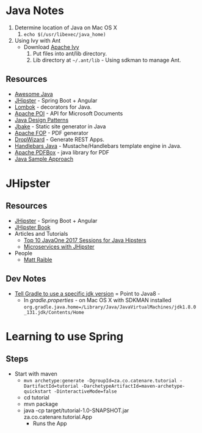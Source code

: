 # Java Notes
1. Determine location of Java on Mac OS X
    1. ```echo $(/usr/libexec/java_home)```
1. Using Ivy with Ant
    * Download [Apache Ivy](http://ant.apache.org/ivy/)
        1. Put files into ant/lib directory.
        1. Lib directory at `~/.ant/lib` - Using sdkman to manage Ant.

## Resources
* [Awesome Java](https://github.com/akullpp/awesome-java)
* [JHipster](jhipster) - Spring Boot + Angular
* [Lombok](https://projectlombok.org/) - decorators for Java.
* [Apache POI](https://poi.apache.org/) - API for Microsoft Documents
* [Java Design Patterns](https://github.com/iluwatar/java-design-patterns)
* [Jbake](http://jbake.org/) - Static site generator in Java
* [Apache FOP](https://xmlgraphics.apache.org/fop/) - PDF generator
* [DropWizard](http://www.dropwizard.io/1.2.0/docs/) - Generate REST Apps.
* [Handlebars Java](https://jknack.github.io/handlebars.java/) - Mustache/Handlebars template engine in Java.
* [Apache PDFBox](https://pdfbox.apache.org/) - java library for PDF
* [Java Sample Approach](http://javasampleapproach.com/)

# JHipster
## Resources
* [JHipster](http://www.jhipster.tech/) - Spring Boot + Angular
* [JHipster Book](http://www.jhipster-book.com/#!/)
* Articles and Tutorials
	* [Top 10 JavaOne 2017 Sessions for Java Hipsters](https://developer.okta.com/blog/2017/09/28/top-10-javaone-2017-sessions-for-java-hipsters)
	* [Microservices with JHipster](https://developer.okta.com/blog/2017/06/20/develop-microservices-with-jhipster)
* People
	* [Matt Raible](https://github.com/mraible)
## Dev Notes
* [Tell Gradle to use a specific jdk version](https://stackoverflow.com/questions/18487406/how-do-i-tell-gradle-to-use-specific-jdk-version) = Point to Java8 -
    * In *gradle.properties* - on Mac OS X with SDKMAN installed
    `org.gradle.java.home=/Library/Java/JavaVirtualMachines/jdk1.8.0_131.jdk/Contents/Home`

# Learning to use Spring
## Steps
* Start with maven
  * ```mvn archetype:generate -DgroupId=za.co.catenare.tutorial -DartifactId=tutorial -DarchetypeArtifactId=maven-archetype-quickstart -DinteractiveMode=false```
  * cd tutorial
  * mvn package
  * java -cp target/tutorial-1.0-SNAPSHOT.jar za.co.catenare.tutorial.App
    * Runs the App
